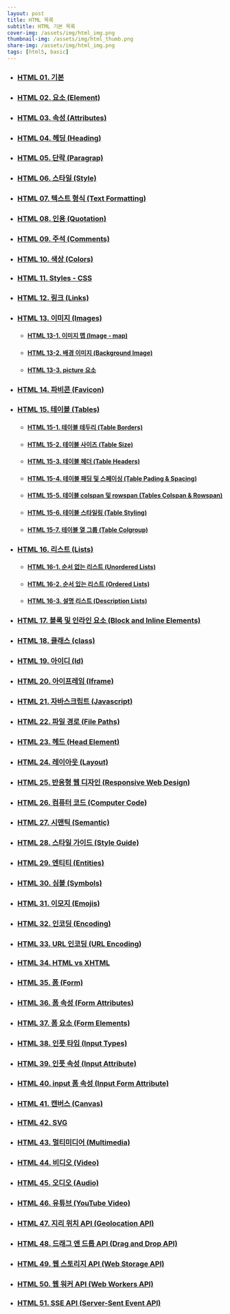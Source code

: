 ```yaml
---
layout: post
title: HTML 목록
subtitle: HTML 기본 목록
cover-img: /assets/img/html_img.png
thumbnail-img: /assets/img/html_thumb.png
share-img: /assets/img/html_img.png
tags: [html5, basic]
---
```


+ ### [HTML 01. 기본][html-basic]
+ ### [HTML 02. 요소 (Element)][html-elements]
+ ### [HTML 03. 속성 (Attributes)][html-attributes]
+ ### [HTML 04. 헤딩 (Heading)][html-heading]
+ ### [HTML 05. 단락 (Paragrap)][html-paragraps]
+ ### [HTML 06. 스타일 (Style)][html-styles]
+ ### [HTML 07. 텍스트 형식 (Text Formatting)][html-text-formatting]
+ ### [HTML 08. 인용 (Quotation)][html-quotation]
+ ### [HTML 09. 주석 (Comments)][html-comments]
+ ### [HTML 10. 색상 (Colors)][html-colors]
+ ### [HTML 11. Styles - CSS][html-css]
+ ### [HTML 12. 링크 (Links)][html-links]
+ ### [HTML 13. 이미지 (Images)][html-images]
  * #### [HTML 13-1. 이미지 맵 (Image - map)][html-image-map]
  * #### [HTML 13-2. 배경 이미지 (Background Image)][html-background-image]
  * #### [HTML 13-3. picture 요소][html-picture-element]
+ ### [HTML 14. 파비콘 (Favicon)][html-favicon]
+ ### [HTML 15. 테이블 (Tables)][html-tables]
  * #### [HTML 15-1. 테이블 테두리 (Table Borders)][html-table-borders]
  * #### [HTML 15-2. 테이블 사이즈 (Table Size)][html-table-sizes]
  * #### [HTML 15-3. 테이블 헤더 (Table Headers)][html-table-headers]
  * #### [HTML 15-4. 테이블 패딩 및 스페이싱 (Table Pading & Spacing)][html-table-padding-spacing]
  * #### [HTML 15-5. 테이블 colspan 및 rowspan (Tables Colspan & Rowspan)][html-table-colspan-rowspan]
  * #### [HTML 15-6. 테이블 스타일링 (Table Styling)][html-table-styling]
  * #### [HTML 15-7. 테이블 열 그룹 (Table Colgroup)][html-table-colgroup]
+ ### [HTML 16. 리스트 (Lists)][html-lists]
  * #### [HTML 16-1. 순서 없는 리스트 (Unordered Lists)][html-unordered-lists]
  * #### [HTML 16-2. 순서 있는 리스트 (Ordered Lists)][html-ordered-lists]
  * #### [HTML 16-3. 설명 리스트 (Description Lists)][html-description-list]
+ ### [HTML 17. 블록 및 인라인 요소 (Block and Inline Elements)][html-block-inline]
+ ### [HTML 18. 클래스 (class)][html-class]
+ ### [HTML 19. 아이디 (Id)][html-id]
+ ### [HTML 20. 아이프레임 (Iframe)][html-iframes]
+ ### [HTML 21. 자바스크립트 (Javascript)][html-javascript]
+ ### [HTML 22. 파일 경로 (File Paths)][html-file-paths]
+ ### [HTML 23. 헤드 (Head Element)][html-head]
+ ### [HTML 24. 레이아웃 (Layout)][html-layout]
+ ### [HTML 25. 반응형 웹 디자인 (Responsive Web Design)][html-responsive]
+ ### [HTML 26. 컴퓨터 코드 (Computer Code)][html-computer-code]
+ ### [HTML 27. 시맨틱 (Semantic)][html-semantic]
+ ### [HTML 28. 스타일 가이드 (Style Guide)][html-style-guide]
+ ### [HTML 29. 엔티티 (Entities)][html-entities]
+ ### [HTML 30. 심볼 (Symbols)][html-symbols]
+ ### [HTML 31. 이모지 (Emojis)][html-emojis]
+ ### [HTML 32. 인코딩 (Encoding)][html-encoding]
+ ### [HTML 33. URL 인코딩 (URL Encoding)][html-url-encoding]
+ ### [HTML 34. HTML vs XHTML][html-xhtml]
+ ### [HTML 35. 폼 (Form)][html-form]
+ ### [HTML 36. 폼 속성 (Form Attributes)][html-form-attribute]
+ ### [HTML 37. 폼 요소 (Form Elements)][html-form-elements]
+ ### [HTML 38. 인풋 타입 (Input Types)][html-input-type]
+ ### [HTML 39. 인풋 속성 (Input Attribute)][html-input-attribute]
+ ### [HTML 40. input 폼 속성 (Input Form Attribute)][html-input-form-attribute]
+ ### [HTML 41. 캔버스 (Canvas)][html-canvas]
+ ### [HTML 42. SVG][html-svg]
+ ### [HTML 43. 멀티미디어 (Multimedia)][html-media]
+ ### [HTML 44. 비디오 (Video)][html-video]
+ ### [HTML 45. 오디오 (Audio)][html-audio]
+ ### [HTML 46. 유튜브 (YouTube Video)][html-youtube-video]
+ ### [HTML 47. 지리 위치 API (Geolocation API)][html-geoloaction]
+ ### [HTML 48. 드래그 앤 드롭 API (Drag and Drop API)][html-drag-drop]
+ ### [HTML 49. 웹 스토리지 API (Web Storage API)][html-web-storage]
+ ### [HTML 50. 웹 워커 API (Web Workers API)][html-web-worker]
+ ### [HTML 51. SSE API (Server-Sent Event API)][html-sse]

[html-basic]: https://devjiraynor.github.io/2022-03-18-html-basic/ "html 기본"
[html-elements]: https://devjiraynor.github.io/2022-03-19-html-elements/ "html 요소"
[html-attributes]: https://devjiraynor.github.io/2022-03-19-html-attributes/ "html 속성"
[html-heading]: https://devjiraynor.github.io/2022-03-19-html-heading/ "html 헤딩"
[html-paragraps]: https://devjiraynor.github.io/2022-03-19-html-paragraps/ "html 단락"
[html-styles]: https://devjiraynor.github.io/2022-03-20-html-styles/ "html 스타일"
[html-text-formatting]: https://devjiraynor.github.io/2022-03-20-html-text-formatting/ "html 텍스트 형식 지정"
[html-quotation]: https://devjiraynor.github.io/2022-03-20-html-quotation/ "html 인용"
[html-comments]: https://devjiraynor.github.io/2022-03-20-html-comments/ "html 주석"
[html-colors]: https://devjiraynor.github.io/2022-03-20-html-colors/ "html 색상"
[html-css]: https://devjiraynor.github.io/2022-03-21-html-css/ "html css"
[html-links]: https://devjiraynor.github.io/2022-03-21-html-links/ "html 링크"
[html-images]: https://devjiraynor.github.io/2022-03-22-html-images/ "html 이미지"
[html-image-map]: https://devjiraynor.github.io/2022-03-22-html-image-map/ "html 이미지 맵"
[html-background-image]: https://devjiraynor.github.io/2022-03-22-html-background-image/ "html 배경 이미지"
[html-picture-element]: https://devjiraynor.github.io/2022-03-22-html-picture-element/ "html picture 요소"
[html-favicon]: https://devjiraynor.github.io/2022-03-23-html-favicon/ "html 파비콘"
[html-tables]: https://devjiraynor.github.io/2022-03-23-html-tables/ "html 테이블"
[html-table-borders]: https://devjiraynor.github.io/2022-03-23-html-table-borders/ "html 테이블 테두리"
[html-table-sizes]: https://devjiraynor.github.io/2022-03-23-html-table-sizes/ "html 테이블 사이즈"
[html-table-headers]: https://devjiraynor.github.io/2022-03-23-html-table-header/ "html 테이블 헤더"
[html-table-padding-spacing]: https://devjiraynor.github.io/2022-03-23-html-table-padding-spacing/ "html 테이블 패딩 및 스페이싱"
[html-table-colspan-rowspan]: https://devjiraynor.github.io/2022-03-23-html-table-colspan-rowspan/ "html 테이블 colspan 및 rowspan"
[html-table-styling]: https://devjiraynor.github.io/2022-03-23-html-table-styling/ "HTML 테이블 스타일링"
[html-table-colgroup]: https://devjiraynor.github.io/2022-03-23-html-table-colgroup/ "html 테이블 열 그룹"
[html-lists]: https://devjiraynor.github.io/2022-03-23-html-lists/ "html 리스트"
[html-unordered-lists]: https://devjiraynor.github.io/2022-03-23-html-unordered-lists/ "html 순서 없는 리스트"
[html-ordered-lists]: https://devjiraynor.github.io/2022-03-23-html-ordered-lists/ "html 순서 있는 리스트"
[html-description-list]: https://devjiraynor.github.io/2022-03-23-html-description-list/ "html 설명 리스트"
[html-block-inline]: https://devjiraynor.github.io/2022-03-23-html-block-inline/ "html 블록 및 인라인 요소"
[html-class]: https://devjiraynor.github.io/2022-03-23-html-class/ "html 클래스"
[html-id]: https://devjiraynor.github.io/2022-03-23-html-id/ "html 아이디"
[html-iframes]: https://devjiraynor.github.io/2022-03-24-html-iframes/ "html iframe"
[html-javascript]: https://devjiraynor.github.io/2022-03-24-html-javascript/ "html 자바스크립트"
[html-file-paths]: https://devjiraynor.github.io/2022-03-24-html-file-paths/ "html 파일 경로"
[html-head]: https://devjiraynor.github.io/2022-03-25-html-head/ "html 헤드"
[html-layout]: https://devjiraynor.github.io/2022-03-25-html-layout/ "html 레이아웃"
[html-responsive]: https://devjiraynor.github.io/2022-03-25-html-responsive/ "html 반응형 웹 디자인"
[html-computer-code]: https://devjiraynor.github.io/2022-03-25-html-computer-code/ "html 컴퓨터 코드"
[html-semantic]: https://devjiraynor.github.io/2022-03-25-html-semantic/ "html 시맨틱"
[html-style-guide]: https://devjiraynor.github.io/2022-03-25-html-style-guide/ "html 스타일 가이드"
[html-entities]: https://devjiraynor.github.io/2022-03-26-html-entities/ "html 엔티티"
[html-symbols]: https://devjiraynor.github.io/2022-03-26-html-symbols/ "html 심볼"
[html-emojis]: https://devjiraynor.github.io/2022-03-26-html-emojis/ "html 이모지"
[html-encoding]: https://devjiraynor.github.io/2022-03-26-html-encoding/ "html 인코딩"
[html-url-encoding]: https://devjiraynor.github.io/2022-03-26-html-url-encoding/ "html url 인코딩"
[html-xhtml]: https://devjiraynor.github.io/2022-03-26-html-xhtml/ "html xhtml"
[html-form]: https://devjiraynor.github.io/2022-03-26-html-form/ "html 폼"
[html-form-attribute]: https://devjiraynor.github.io/2022-03-26-html-form-attribute/ "html 폼 속성"
[html-form-elements]: https://devjiraynor.github.io/2022-03-26-html-form-elements/ "html 폼 요소"
[html-input-type]: https://devjiraynor.github.io/2022-03-26-html-input-type/ "html 인풋 타입"
[html-input-attribute]: https://devjiraynor.github.io/2022-03-26-html-input-attribute/ "html 인풋 속성"
[html-input-form-attribute]: https://devjiraynor.github.io/2022-03-26-html-input-form-attribute/ "html 인풋 폼 속성"
[html-canvas]: https://devjiraynor.github.io/2022-03-28-html-canvas/ "html 캔버스"
[html-svg]: https://devjiraynor.github.io/2022-03-28-html-svg/ "html SVG"
[html-media]: https://devjiraynor.github.io/2022-03-29-html-media/ "html "
[html-video]: https://devjiraynor.github.io/2022-03-29-html-video/ "html 비디오"
[html-audio]: https://devjiraynor.github.io/2022-03-29-html-audio/ "html 오디오"
[html-youtube-video]: https://devjiraynor.github.io/2022-03-29-html-youtube-video/ "html 유튜브"
[html-geoloaction]: https://devjiraynor.github.io/2022-03-30-html-geoloaction/ "html 지리 위치"
[html-drag-drop]: https://devjiraynor.github.io/2022-03-30-html-audrag-dropdio/ "html 드래그 앤 드롭"
[html-web-storage]: https://devjiraynor.github.io/2022-03-30-html-web-storage/ "html 웹 스토리지"
[html-web-worker]: https://devjiraynor.github.io/2022-03-29-html-web-worker/ "html 웹 "
[html-sse]: https://devjiraynor.github.io/2022-03-30-html-sse/ "html sse"
